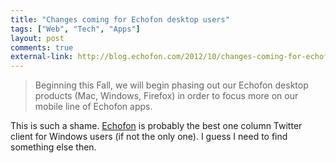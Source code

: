 ```yaml
---
title: "Changes coming for Echofon desktop users"
tags: ["Web", "Tech", "Apps"]
layout: post
comments: true
external-link: http://blog.echofon.com/2012/10/changes-coming-for-echofon-desktop-users.html
---
```


> Beginning this Fall, we will begin phasing out our Echofon desktop products (Mac, Windows, Firefox) in order to focus more on our mobile line of Echofon apps.

This is such a shame. [Echofon](http://www.echofon.com/ "Echofon") is probably the best one column Twitter client for Windows users (if not the only one). I guess I need to find something else then.
